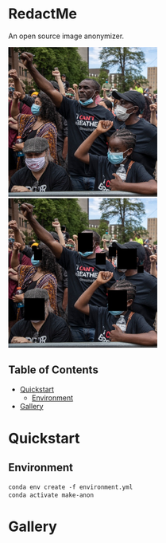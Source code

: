 # RedactMe
An open source image anonymizer.

<img src="assets/protest.jpg" width="300"/> <img src="assets/redacted.jpg" width="300"/> 

## Table of Contents

- [Quickstart](#quickstart)
    - [Environment](#environment)
- [Gallery](#gallery)

# Quickstart

## Environment
```
conda env create -f environment.yml
conda activate make-anon
```

# Gallery